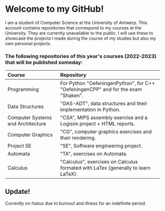 # Welcome to my GitHub!

I am a student of Computer Science at the University of Antwerp.
This account contains repositories that correspond to my courses at the University. They are currently unavailable to the public.
I will use these to showcase the projects I made during the course of my studies but also my own personal projects.

### The following repositories of this year's courses (2022-2023) that will be published someday:

| Course | Repository |
| :--- | :--- |
| Programming | For Python "OefeningenPython", for C++ "OefeningenCPP" and for the exam "Shaken". |
| Data Structures | "GAS-ADT", data structures and their implementation in Python. |
| Computer Systems and Architecture | "CSA", MIPS assembly exercise and a Logisim project + HTML reports. |
| Computer Graphics | "CG", computer graphics exercises and their rendering. |
| Project SE | "SE", Software engineering project. |
| Automata | "TA", exercises on Automata. |
| Calculus | "Calculus", exercises on Calculus formated with LaTex (generally to learn LaTeX). |


## Update!
Currently on hiatus due to burnout and illness for an indefinite period.
